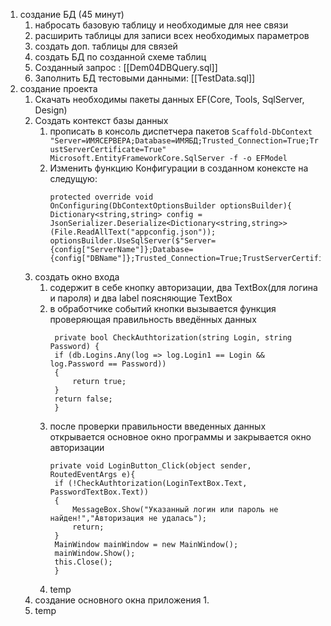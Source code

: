 1. создание БД (45 минут)
	1. набросать базовую таблицу и необходимые для нее связи
	2. расширить таблицы для записи всех необходимых параметров
	3. создать доп. таблицы для связей
	4. создать БД по созданной схеме таблиц
	5. Созданный запрос : [[Dem04DBQuery.sql]]
	6. Заполнить БД тестовыми данными:  [[TestData.sql]]
2. создание проекта
	1. Скачать необходимы пакеты данных EF(Core, Tools, SqlServer, Design)
	2. Создать контекст базы данных
		1. прописать в консоль диспетчера пакетов `Scaffold-DbContext "Server=ИМЯСЕРВЕРА;Database=ИМЯБД;Trusted_Connection=True;TrustServerCertificate=True" Microsoft.EntityFrameworkCore.SqlServer -f -o EFModel` 
		2. Изменить функцию Конфигурации в созданном конексте на следущую:
		   ```    
		   protected override void OnConfiguring(DbContextOptionsBuilder optionsBuilder){
		   Dictionary<string,string> config = JsonSerializer.Deserialize<Dictionary<string,string>>(File.ReadAllText("appconfig.json"));
		   optionsBuilder.UseSqlServer($"Server={config["ServerName"]};Database={config["DBName"]};Trusted_Connection=True;TrustServerCertificate=True");}
		   ```
	3. создать окно входа
		1. содержит в себе кнопку авторизации, два TextBox(для логина и пароля) и два label поясняющие TextBox
		2. в обработчике событий кнопки вызывается функция проверяющая правильность введённых данных
		   ```
            private bool CheckAuthtorization(string Login, string Password) {
            if (db.Logins.Any(log => log.Login1 == Login && log.Password == Password))
            {
                return true;
            }
            return false;
            }
		   ``` 
		3. после проверки правильности введенных данных открывается основное окно программы и закрывается окно авторизации
		   ```
		   private void LoginButton_Click(object sender, RoutedEventArgs e){
            if (!CheckAuthtorization(LoginTextBox.Text, PasswordTextBox.Text))
            {
                MessageBox.Show("Указанный логин или пароль не найден!","Авторизация не удалась");
                return;
            }
            MainWindow mainWindow = new MainWindow();
            mainWindow.Show();
            this.Close();
            } 
		   ```
		4. temp
	4. создание основного окна приложения
		1. 
	5. temp
		   